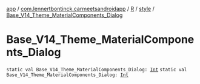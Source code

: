 [app](../../../index.md) / [com.lennertbontinck.carmeetsandroidapp](../../index.md) / [R](../index.md) / [style](index.md) / [Base_V14_Theme_MaterialComponents_Dialog](./-base_-v14_-theme_-material-components_-dialog.md)

# Base_V14_Theme_MaterialComponents_Dialog

`static val Base_V14_Theme_MaterialComponents_Dialog: `[`Int`](https://kotlinlang.org/api/latest/jvm/stdlib/kotlin/-int/index.html)
`static val Base_V14_Theme_MaterialComponents_Dialog: `[`Int`](https://kotlinlang.org/api/latest/jvm/stdlib/kotlin/-int/index.html)